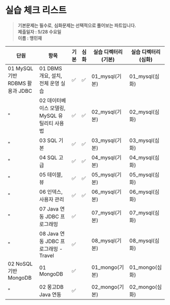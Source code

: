 # 실습 체크 리스트

> **기본문제는 필수로**, **심화문제는 선택적으로 풀어보는 파트입니다.**   
> **제출일자 : 5/28 수요일**   
> **이름 : 맹민재**   


| 단원                            | 항목                                           | 기본 | 심화 | 실습 디렉터리 (기본) | 실습 디렉터리 (심화)    |
|---------------------------------|------------------------------------------------|------|------|------------------------|--------------------------|
| 01 MySQL 기반 RDBMS 활용과 JDBC | 01 DBMS 개요, 설치, 전체 운영 실습            | ✅   |  ✅  | 01_mysql(기본)        | 01_mysql(심화)          |
|"                                 | 02 데이터베이스 모델링, MySQL 유틸리티 사용법 | ✅   |   ✅   | 02_mysql(기본)        | 02_mysql(심화)          |
|"                                 | 03 SQL 기본                                   | ✅   |  ✅  | 03_mysql(기본)        | 03_mysql(심화)          |
|"                                 | 04 SQL 고급                                   | ✅   |   ✅   | 04_mysql(기본)        | 04_mysql(심화)          |
|"                                 | 05 테이블, 뷰                                 | ✅   |   ✅   | 05_mysql(기본)        | 05_mysql(심화)          |
|"                                 | 06 인덱스, 사용자 관리                        |  ✅  |   ✅   | 06_mysql(기본)        | 06_mysql(심화)          |
|"                                 | 07 Java 연동 JDBC 프로그래밍                 |  ✅  |      | 07_mysql(기본)        | 07_mysql(심화)          |
|"                                 | 08 Java 연동 JDBC 프로그래밍 - Travel        |  ✅  |      | 08_mysql(기본)        | 08_mysql(심화)          |
| 02 NoSQL 기반 MongoDB          | 01 MongoDB                                    |  ✅  |      | 01_mongo(기본)        | 01_mongo(심화)          |
|"                                 | 02 몽고DB Java 연동                           | ✅   |      | 02_mongo(기본)        | 02_mongo(심화)          |

